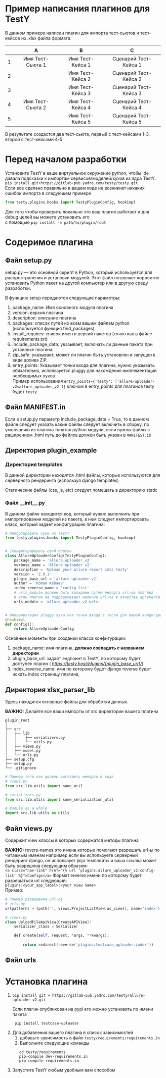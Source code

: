 # Пример написания плагинов для TestY

В данном примере написан плагин для импорта тест-сьютов и тест-кейсов из .xlsx файла формата:

|   |        A         |        B         |           C           | 
|:-:|:----------------:|:----------------:|:---------------------:|
| 1 | Имя Тест-Сьюта 1 | Имя Тест-Кейса 1 | Сценарий Тест-Кейса 1 |
| 2 |                  | Имя Тест-Кейса 2 | Сценарий Тест-Кейса 2 | 
| 3 |                  | Имя Тест-Кейса 3 | Сценарий Тест-Кейса 3 |
| 4 | Имя Тест-Сьюта 2 | Имя Тест-Кейса 4 | Сценарий Тест-Кейса 4 |
| 5 |                  | Имя Тест-Кейса 5 | Сценарий Тест-Кейса 5 |

В результате создастся два тест-сьюта, первый с тест-кейсами 1-3, второй c тест-кейсами 4-5

# Перед началом разработки
Установите TestY в ваше виртуальное окружение python, чтобы ide давала подсказки к
импортам сервисов/моделей/хуков из ядра TestY.   
`pip install git+https://gitlab-pub.yadro.com/testy/testy.git`  
Если все сделано правильно в вашем коде не возникнет никаких ошибок импорта в следующем примере
```python
from testy.plugins.hooks import TestyPluginConfig, hookimpl
```
Для того чтобы проверить локально что ваш плагин работает и для debug целей вы можете установить его  
с помощью ```pip install -e path/to/plugin/root```
# Содеримое плагина

## Файл setup.py

setup.py — это основной скрипт в Python, который используется для распространения и установки модулей. Этот файл
позволяет корректно установить Python пакет на другой компьютер или в другую среду разработки.

В функцию setup передаются следующие параметры:

1. package_name: Имя основного модуля плагина
2. version: версия плагина
3. description: описание плагина
4. packages: список путей ко всем вашим файлам python (используется функция find_packages)
5. install_requires: список имен и версий пакетов (точно как в файле requirements.txt)
6. include_package_data: указывает, включать ли данные пакета при установке плагина.
7. zip_safe: указывает, может ли плагин быть установлен и запущен в виде архива ZIP.
8. entry_points: Указывает точки входа для плагина, нужно указывать обязательно, используется pluggy для нахождения
   имплементаций необходимых хуков  
   Пример использования ```entry_points={'testy': ['allure-uploader-v2=allure_uploader_v2']}``` ключом в entry_points
   для
   плагинов testy будет `testy`

## Файл MANIFEST.in

Если в setup.py параметр include_package_data = True, то в данном файле следует указать какие файлы следует
включить в сборку, по умолчанию из плагина тянутся python модули, если нужны файлы с раширением .html
путь до файлов должен быть указан в `MANIFEST.in`

## Директория plugin_example

### Директория templates

В данной директории находятся .html файлы, которые используются для серверного рендеринга (используя django templates)

Статические файлы (css, js, etc) следует помещать в директорию static

### Файл \_\_init\_\_.py

[/URLS_SENTINEL/]: # ()
В данном файле находится код, который нужно выполнить при импортировании модулей из пакета, в нем следует импортировать
класс, который задает конфигурацию плагина:

```python
# Импортировать хуки из TestY
from testy.plugins.hooks import TestyPluginConfig, hookimpl


# Сконфигурировать свой плагин
class AllureUploaderConfig(TestyPluginConfig):
    package_name = 'allure_uploader_v2'
    verbose_name = 'Allure uploader v2'
    description = 'Upload your allure report into testy'
    version = '2.0.1'
    plugin_base_url = 'allure-uploader-v2'
    author = 'Roman Kabaev'
    index_reverse_name = 'config-list'
    # urls_module должен быть валидным путем импорта url-ов плагина
    # если плагин не подразумевает наличие url-ов в качестве аргумента передается URLS_SENTINEL
    urls_module = 'allure_uploader_v2.urls'


# Имплементация pluggy хука как точки входа в тести для вашей конфигурации плагина
@hookimpl
def config():
    return AllureUploaderConfig
```

Основные моменты при создании класса конфигурации:

1. package_name: имя плагина, **должно совпадать с названием директории**
2. plugin_base_url: задает эндпоинт в TestY, по которому будет доступен плагин (
   _https://testy.host/plugins/{plugin_base_url}/_)
3. index_reverse_name: имя по которому будет django reverse будет искать index страницу плагина,

## Директория xlsx_parser_lib

Здесь находятся основные файлы для обработки данных.

**ВАЖНО:** Делайте все ваши импорты от src директории вашего плагина
```
plugin_root
│
├── src
│   ├── lib
│   │    ├── serializers.py
│   │    └── utils.py
│   ├── views.py
│   ├── model.py
│   └── urls.py
├── setup.cfg
├── setup.py
└── .gitignore
```
```python
# Пример того как должны выглядеть импорты в коде
# views.py
from src.lib.utils import some_util
```
```python
# serializers.py
from src.lib.utils import some_serialization_util
```
```python
# module as a whole
import src.lib.utils as utils
```
## Файл views.py

Содержит view классы в которых содержатся методы плагина

**ВАЖНО:** revers-names это имена которые помогают разрешать url-ы по читаемым именам например если вы используете
серверный
рендеринг django, он использует jinja темплейты и ваша ссылка может быть разрешена следующим образом:  
```<a class="nav-link" href="{% url 'plugins:allure_uploader_v2:config-list' %}">Configs</a>```
Формат reverse имени по которому будет разрешаться url следующий:  
```plugins:<your_app_label>:<your view name>```  
Пример:

```python
# Пример разрешения url-ов
# urls.py
urlpatterns = [path('', views.ProjectListView.as_view(), name='index')]
```

```python
# views.py
class UploadFileApiView(CreateAPIView):
    serializer_class = Serializer

    def create(self, request, *args, **kwargs):
        ...
        return redirect(reverse('plugins:testcase_uploader:index'))
```

## Файл urls

# Установка плагина
1. ```shell
   pip install git + https://gitlab-pub.yadro.com/testy/allure-uploader-v2.git
   ```
    Если плагин опубликован на pypi его можно установить по имени пакета
   ```shell
    pip install testcase-uploader
   ```
2. Для добавления вашего плагина в список зависимостей 
   1. добавьте зависимость в файл `testy/requirements/requirements.in`
   2. Выполните следующие команды
   ```shell
      cd testy/requirements
      pip-compile dev-requirements.in
      pip-compile requirements.in
      ```
3. Запустите TestY любым удобным вам способом 